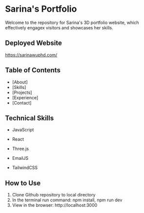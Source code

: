 # Sarina's Portfolio

Welcome to the repository for Sarina's 3D portfolio website, which effectively engagex visitors and showcases her skills.


## Deployed Website

https://sarinawuphd.com/


## Table of Contents

- [About]
- [Skills]
- [Projects]
- [Experience]
- [Contact]

## Technical Skills

- JavaScript
+ React
* Three.js
- EmailJS
+ TailwindCSS


## How to Use

1. Clone Github repository to local directory
2. In the terminal run command: npm install, npm run dev
3. View in the browser: http://localhost:3000
